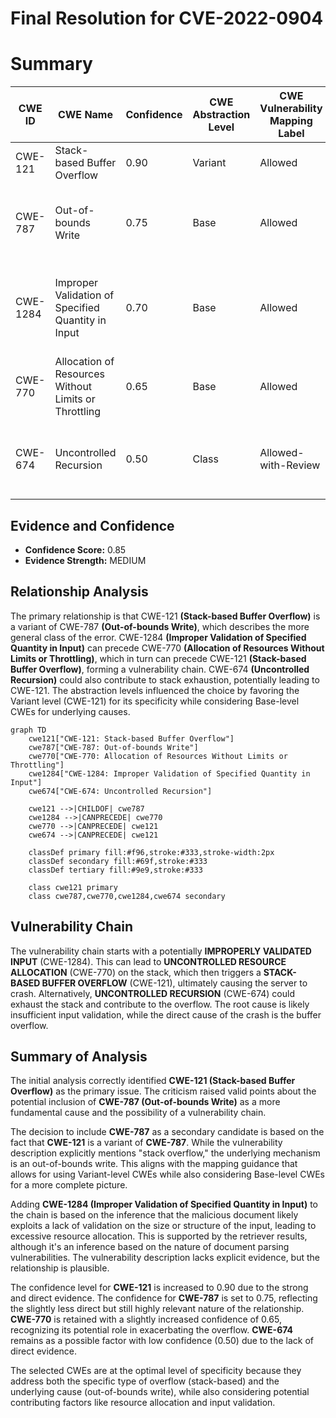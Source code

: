 # Final Resolution for CVE-2022-0904

# Summary
| CWE ID | CWE Name | Confidence | CWE Abstraction Level | CWE Vulnerability Mapping Label | CWE-Vulnerability Mapping Notes |
|---|---|---|---|---|---|
| CWE-121 | Stack-based Buffer Overflow | 0.90 | Variant | Allowed | Primary CWE |
| CWE-787 | Out-of-bounds Write | 0.75 | Base | Allowed | Secondary Candidate CWE, underlying cause of overflow |
| CWE-1284 | Improper Validation of Specified Quantity in Input | 0.70 | Base | Allowed | Secondary Candidate CWE, potential root cause for resource exhaustion |
| CWE-770 | Allocation of Resources Without Limits or Throttling | 0.65 | Base | Allowed | Secondary Candidate CWE, exacerbates the overflow |
| CWE-674 | Uncontrolled Recursion | 0.50 | Class | Allowed-with-Review | Secondary Candidate CWE, requires further investigation |

## Evidence and Confidence

*   **Confidence Score:** 0.85
*   **Evidence Strength:** MEDIUM

## Relationship Analysis
The primary relationship is that CWE-121 **(Stack-based Buffer Overflow)** is a variant of CWE-787 **(Out-of-bounds Write)**, which describes the more general class of the error. CWE-1284 **(Improper Validation of Specified Quantity in Input)** can precede CWE-770 **(Allocation of Resources Without Limits or Throttling)**, which in turn can precede CWE-121 **(Stack-based Buffer Overflow)**, forming a vulnerability chain. CWE-674 **(Uncontrolled Recursion)** could also contribute to stack exhaustion, potentially leading to CWE-121. The abstraction levels influenced the choice by favoring the Variant level (CWE-121) for its specificity while considering Base-level CWEs for underlying causes.

```mermaid
graph TD
    cwe121["CWE-121: Stack-based Buffer Overflow"]
    cwe787["CWE-787: Out-of-bounds Write"]
    cwe770["CWE-770: Allocation of Resources Without Limits or Throttling"]
    cwe1284["CWE-1284: Improper Validation of Specified Quantity in Input"]
    cwe674["CWE-674: Uncontrolled Recursion"]

    cwe121 -->|CHILDOF| cwe787
    cwe1284 -->|CANPRECEDE| cwe770
    cwe770 -->|CANPRECEDE| cwe121
    cwe674 -->|CANPRECEDE| cwe121

    classDef primary fill:#f96,stroke:#333,stroke-width:2px
    classDef secondary fill:#69f,stroke:#333
    classDef tertiary fill:#9e9,stroke:#333

    class cwe121 primary
    class cwe787,cwe770,cwe1284,cwe674 secondary
```

## Vulnerability Chain
The vulnerability chain starts with a potentially **IMPROPERLY VALIDATED INPUT** (CWE-1284). This can lead to **UNCONTROLLED RESOURCE ALLOCATION** (CWE-770) on the stack, which then triggers a **STACK-BASED BUFFER OVERFLOW** (CWE-121), ultimately causing the server to crash. Alternatively, **UNCONTROLLED RECURSION** (CWE-674) could exhaust the stack and contribute to the overflow. The root cause is likely insufficient input validation, while the direct cause of the crash is the buffer overflow.

## Summary of Analysis
The initial analysis correctly identified **CWE-121 (Stack-based Buffer Overflow)** as the primary issue. The criticism raised valid points about the potential inclusion of **CWE-787 (Out-of-bounds Write)** as a more fundamental cause and the possibility of a vulnerability chain.

The decision to include **CWE-787** as a secondary candidate is based on the fact that **CWE-121** is a variant of **CWE-787**. While the vulnerability description explicitly mentions "stack overflow," the underlying mechanism is an out-of-bounds write. This aligns with the mapping guidance that allows for using Variant-level CWEs while also considering Base-level CWEs for a more complete picture.

Adding **CWE-1284 (Improper Validation of Specified Quantity in Input)** to the chain is based on the inference that the malicious document likely exploits a lack of validation on the size or structure of the input, leading to excessive resource allocation. This is supported by the retriever results, although it's an inference based on the nature of document parsing vulnerabilities. The vulnerability description lacks explicit evidence, but the relationship is plausible.

The confidence level for **CWE-121** is increased to 0.90 due to the strong and direct evidence. The confidence for **CWE-787** is set to 0.75, reflecting the slightly less direct but still highly relevant nature of the relationship. **CWE-770** is retained with a slightly increased confidence of 0.65, recognizing its potential role in exacerbating the overflow. **CWE-674** remains as a possible factor with low confidence (0.50) due to the lack of direct evidence.

The selected CWEs are at the optimal level of specificity because they address both the specific type of overflow (stack-based) and the underlying cause (out-of-bounds write), while also considering potential contributing factors like resource allocation and input validation.